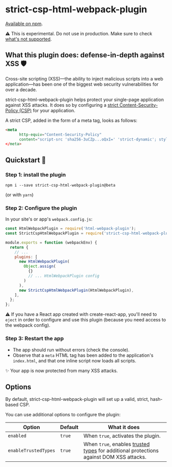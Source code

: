# strict-csp-html-webpack-plugin

[Available on npm](https://www.npmjs.com/package/strict-csp-html-webpack-plugin).

⚠️ This is experimental. Do not use in production. Make sure to check [what's not supported](https://github.com/google/strict-csp/issues?q=is%3Aissue+is%3Aopen+label%3Afeature).

## What this plugin does: defense-in-depth against XSS 🛡


Cross-site scripting (XSS)—the ability to inject malicious scripts into a web application—has been one of the biggest web security vulnerabilities for over a decade.

strict-csp-html-webpack-plugin helps protect your single-page application against XSS attacks. It does so by configuring a [strict Content-Security-Policy (CSP)](https://web.dev/strict-csp) for your application. 

A strict CSP, added in the form of a meta tag, looks as follows:

```html
<meta 
      http-equiv="Content-Security-Policy" 
      content="script-src 'sha256-3uCZp...oQxI=' 'strict-dynamic'; style-src 'self' 'unsafe-inline'"
</meta>
```

## Quickstart 🚀

### Step 1: install the plugin

`npm i --save strict-csp-html-webpack-plugin@beta`

(or with `yarn`)

### Step 2: Configure the plugin

In your site's or app's `webpack.config.js`:

```javascript
const HtmlWebpackPlugin = require('html-webpack-plugin');
const StrictCspHtmlWebpackPlugin = require('strict-csp-html-webpack-plugin');

module.exports = function (webpackEnv) {
  return {
    // ...
    plugins: [
      new HtmlWebpackPlugin(
        Object.assign(
          {}
          // ... HtmlWebpackPlugin config
        )
      ),
      new StrictCspHtmlWebpackPlugin(HtmlWebpackPlugin),
    ],
  };
};
```

⚠️ If you have a React app created with create-react-app, you'll need to `eject` in order to configure and use this plugin (because you need access to the webpack config).

### Step 3: Restart the app

- The app should run without errors (check the console).
- Observe that a `meta` HTML tag has been added to the application's `index.html`, and that one inline script now loads all scripts.

✨ Your app is now protected from many XSS attacks.

## Options

By default, strict-csp-html-webpack-plugin will set up a valid, strict, hash-based CSP.

You can use additional options to configure the plugin:

| Option               | Default | What it does                                                                                                            |
| -------------------- | ------- | ----------------------------------------------------------------------------------------------------------------------- |
| `enabled`            | `true`  | When `true`, activates the plugin.                                                                                      |
| `enableTrustedTypes` | `true`  | When `true`, enables [trusted types](https://web.dev/trusted-types) for additional protections against DOM XSS attacks. |


